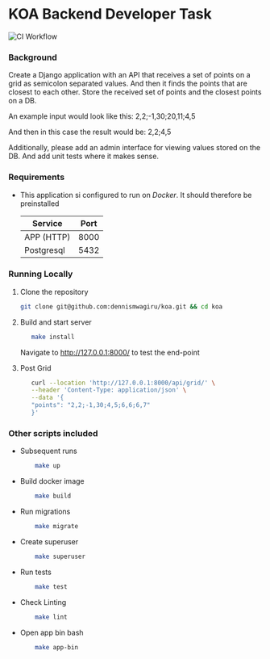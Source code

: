 KOA Backend Developer Task
==============
![CI Workflow](https://github.com/dennismwagiru/koa/actions/workflows/checks.yml/badge.svg "Workflow Badge")

### Background
Create a Django application with an API that receives a set of points on a grid as semicolon separated values. And then it finds the points that are closest to each other. Store the received set of points and the closest points on a DB.

An example input would look like this:
2,2;-1,30;20,11;4,5

And then in this case the result would be:
2,2;4,5

Additionally, please add an admin interface for viewing values stored on the DB. And add unit tests where it makes sense.

### Requirements
* This application si configured to run on *Docker*. It should therefore be preinstalled

  | Service    | Port |
  |------------|------|
  | APP (HTTP) | 8000 |
  | Postgresql | 5432 |

### Running Locally
1. Clone the repository
    ```bash
    git clone git@github.com:dennismwagiru/koa.git && cd koa
    ```

2. Build and start server
    ```bash
       make install
    ```
   Navigate to <a href="http://127.0.0.1:8000/">http://127.0.0.1:8000/</a> to test the end-point


3. Post Grid
    ```bash
       curl --location 'http://127.0.0.1:8000/api/grid/' \
       --header 'Content-Type: application/json' \
       --data '{
       "points": "2,2;-1,30;4,5;6,6;6,7"
       }'
    ```

### Other scripts included
* Subsequent runs
    ````bash
        make up
    ````
* Build docker image
    ````bash
        make build
    ````
* Run migrations
    ````bash
        make migrate
    ````
* Create superuser
    ````bash
        make superuser
    ````
* Run tests
    ````bash
        make test
    ````
* Check Linting
    ````bash
        make lint
    ````
* Open app bin bash
    ````bash
        make app-bin
    ````